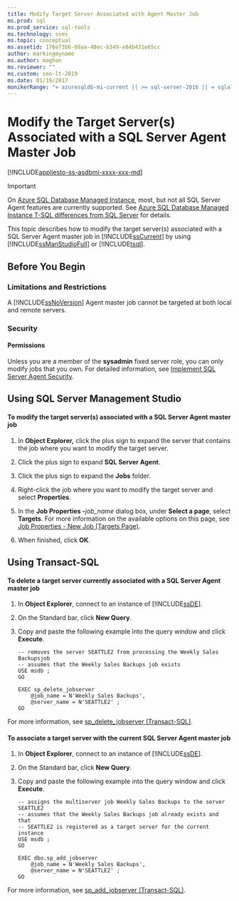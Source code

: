 ```yaml
---
title: Modify Target Server Associated with Agent Master Job
ms.prod: sql
ms.prod_service: sql-tools
ms.technology: ssms
ms.topic: conceptual
ms.assetid: 176e73b6-08aa-48ec-b349-e84b431e65cc
author: markingmyname
ms.author: maghan
ms.reviewer: ""
ms.custom: seo-lt-2019
ms.date: 01/19/2017
monikerRange: "= azuresqldb-mi-current || >= sql-server-2016 || = sqlallproducts-allversions"
---
```


# Modify the Target Server(s) Associated with a SQL Server Agent Master Job

[!INCLUDE[appliesto-ss-asdbmi-xxxx-xxx-md](../../includes/appliesto-ss-asdbmi-xxxx-xxx-md.md)]

> [!IMPORTANT]  
> On [Azure SQL Database Managed Instance](https://docs.microsoft.com/azure/sql-database/sql-database-managed-instance), most, but not all SQL Server Agent features are currently supported. See [Azure SQL Database Managed Instance T-SQL differences from SQL Server](https://docs.microsoft.com/azure/sql-database/sql-database-managed-instance-transact-sql-information#sql-server-agent) for details.

This topic describes how to modify the target server(s) associated with a SQL Server Agent master job in [!INCLUDE[ssCurrent](../../includes/sscurrent-md.md)] by using [!INCLUDE[ssManStudioFull](../../includes/ssmanstudiofull-md.md)] or [!INCLUDE[tsql](../../includes/tsql-md.md)].  

## <a name="BeforeYouBegin"></a>Before You Begin  
  
### <a name="Restrictions"></a>Limitations and Restrictions  
A [!INCLUDE[ssNoVersion](../../includes/ssnoversion-md.md)] Agent master job cannot be targeted at both local and remote servers.  
  
### <a name="Security"></a>Security  
  
#### <a name="Permissions"></a>Permissions  
Unless you are a member of the **sysadmin** fixed server role, you can only modify jobs that you own. For detailed information, see [Implement SQL Server Agent Security](../../ssms/agent/implement-sql-server-agent-security.md).  
  
## <a name="SSMSProcedure"></a>Using SQL Server Management Studio  
  
#### To modify the target server(s) associated with a SQL Server Agent master job  
  
1.  In **Object Explorer,** click the plus sign to expand the server that contains the job where you want to modify the target server.  
  
2.  Click the plus sign to expand **SQL Server Agent**.  
  
3.  Click the plus sign to expand the **Jobs** folder.  
  
4.  Right-click the job where you want to modify the target server and select **Properties**.  
  
5.  In the **Job Properties -**_job_name_ dialog box, under **Select a page**, select **Targets**. For more information on the available options on this page, see [Job Properties - New Job &#40;Targets Page&#41;](../../ssms/agent/job-properties-new-job-targets-page.md).  
  
6.  When finished, click **OK**.  
  
## <a name="TsqlProcedure"></a>Using Transact-SQL  
  
#### To delete a target server currently associated with a SQL Server Agent master job  
  
1.  In **Object Explorer**, connect to an instance of [!INCLUDE[ssDE](../../includes/ssde_md.md)].  
  
2.  On the Standard bar, click **New Query**.  
  
3.  Copy and paste the following example into the query window and click **Execute**.  
  
    ```  
    -- removes the server SEATTLE2 from processing the Weekly Sales Backupsjob   
    -- assumes that the Weekly Sales Backups job exists  
    USE msdb ;  
    GO  
  
    EXEC sp_delete_jobserver  
        @job_name = N'Weekly Sales Backups',  
        @server_name = N'SEATTLE2' ;  
    GO  
    ```  
  
For more information, see [sp_delete_jobserver (Transact-SQL)](https://msdn.microsoft.com/6d63ed32-68cf-4d8f-aa40-05a3826e05b8).  
  
#### To associate a target server with the current SQL Server Agent master job  
  
1.  In **Object Explorer**, connect to an instance of [!INCLUDE[ssDE](../../includes/ssde_md.md)].  
  
2.  On the Standard bar, click **New Query**.  
  
3.  Copy and paste the following example into the query window and click **Execute**.  
  
    ```  
    -- assigns the multiserver job Weekly Sales Backups to the server SEATTLE2   
    -- assumes that the Weekly Sales Backups job already exists and that   
    -- SEATTLE2 is registered as a target server for the current instance  
    USE msdb ;  
    GO  
  
    EXEC dbo.sp_add_jobserver  
        @job_name = N'Weekly Sales Backups',  
        @server_name = N'SEATTLE2' ;  
    GO  
    ```  
  
For more information, see [sp_add_jobserver (Transact-SQL)](https://msdn.microsoft.com/485252cc-0081-490a-9bd1-cbbd68eea286).  
  
